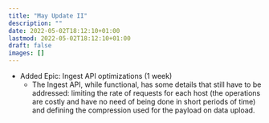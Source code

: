 ```yaml
---
title: "May Update II"
description: ""
date: 2022-05-02T18:12:10+01:00
lastmod: 2022-05-02T18:12:10+01:00
draft: false
images: []
---
```


- Added Epic: Ingest API optimizations (1 week)
  - The Ingest API, while functional, has some details that still have to be addressed: limiting the rate of requests for each host (the operations are costly and have no need of being done in short periods of time) and defining the compression used for the payload on data upload.